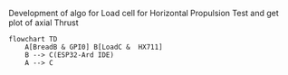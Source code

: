 Development of algo for Load cell for Horizontal Propulsion Test and get plot of axial Thrust 

```mermaid
flowchart TD
    A[BreadB & GPI0] B[LoadC &  HX711]
    B --> C(ESP32-Ard IDE)
    A --> C
  ```
